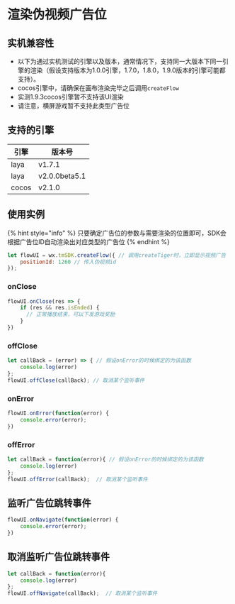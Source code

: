 # 渲染伪视频广告位

## **实机兼容性**

* 以下为通过实机测试的引擎以及版本，通常情况下，支持同一大版本下同一引擎的渲染（假设支持版本为1.0.0引擎，1.7.0，1.8.0，1.9.0版本的引擎可能都支持）。
* cocos引擎中，请确保在画布渲染完毕之后调用`createFlow`
* 实测1.9.3cocos引擎暂不支持该UI渲染
* 请注意，横屏游戏暂不支持此类型广告位

## 支持的引擎

| 引擎    | 版本号           |
| ----- | ------------- |
| laya  | v1.7.1        |
| laya  | v2.0.0beta5.1 |
| cocos | v2.1.0        |

## **使用实例**

{% hint style="info" %}
只要确定广告位的参数与需要渲染的位置即可，SDK会根据广告位ID自动渲染出对应类型的广告位
{% endhint %}

```javascript
let flowUI = wx.tmSDK.createFlow({ // 调用createTiger时，立即显示视频广告
    positionId: 1260 // 传入伪视频id
});
```

### **onClose**

```javascript
flowUI.onClose(res => {
    if (res && res.isEnded) {
      // 正常播放结束，可以下发游戏奖励
    }
})
```

### offClose

```javascript
let callBack = (error) => { // 假设onError的时候绑定的为该函数
    console.log(error)
};
flowUI.offClose(callBack); // 取消某个监听事件
```

### **onError**

```javascript
flowUI.onError(function(error) {
    console.error(error);
})
```

### **offError**

```javascript
let callBack = function(error){ // 假设onError的时候绑定的为该函数
    console.log(error)
};
flowUI.offError(callBack);  // 取消某个监听事件
```

## **监听广告位跳转事件**

```javascript
flowUI.onNavigate(function(error) {
    console.error(error);
})
```

## **取消监听广告位跳转事件**

```javascript
let callBack = function(error){
    console.log(error)
};
flowUI.offNavigate(callBack);  // 取消某个监听事件
```
